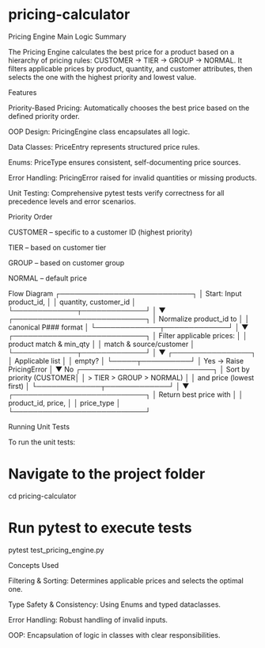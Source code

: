 # pricing-calculator
Pricing Engine
Main Logic Summary

The Pricing Engine calculates the best price for a product based on a hierarchy of pricing rules: CUSTOMER → TIER → GROUP → NORMAL. It filters applicable prices by product, quantity, and customer attributes, then selects the one with the highest priority and lowest value.

Features

Priority-Based Pricing: Automatically chooses the best price based on the defined priority order.

OOP Design: PricingEngine class encapsulates all logic.

Data Classes: PriceEntry represents structured price rules.

Enums: PriceType ensures consistent, self-documenting price sources.

Error Handling: PricingError raised for invalid quantities or missing products.

Unit Testing: Comprehensive pytest tests verify correctness for all precedence levels and error scenarios.

Priority Order

CUSTOMER – specific to a customer ID (highest priority)

TIER – based on customer tier

GROUP – based on customer group

NORMAL – default price

Flow Diagram
   ┌───────────────────────────┐
   │ Start: Input product_id,  │
   │ quantity, customer_id     │
   └─────────────┬─────────────┘
                 │
                 ▼
   ┌───────────────────────────┐
   │ Normalize product_id to   │
   │ canonical P### format     │
   └─────────────┬─────────────┘
                 │
                 ▼
   ┌───────────────────────────┐
   │ Filter applicable prices: │
   │ product match & min_qty   │
   │ match & source/customer   │
   └─────────────┬─────────────┘
                 │
                 ▼
        ┌────────────────┐
        │ Applicable list │
        │ empty?         │
        └─────┬──────────┘
              │ Yes → Raise PricingError
              │
              ▼ No
   ┌───────────────────────────┐
   │ Sort by priority (CUSTOMER│
   │ > TIER > GROUP > NORMAL)  │
   │ and price (lowest first)  │
   └─────────────┬─────────────┘
                 │
                 ▼
   ┌───────────────────────────┐
   │ Return best price with    │
   │ product_id, price,        │
   │ price_type                │
   └───────────────────────────┘

Running Unit Tests

To run the unit tests:

# Navigate to the project folder
cd pricing-calculator

# Run pytest to execute tests
pytest test_pricing_engine.py

Concepts Used

Filtering & Sorting: Determines applicable prices and selects the optimal one.

Type Safety & Consistency: Using Enums and typed dataclasses.

Error Handling: Robust handling of invalid inputs.

OOP: Encapsulation of logic in classes with clear responsibilities.